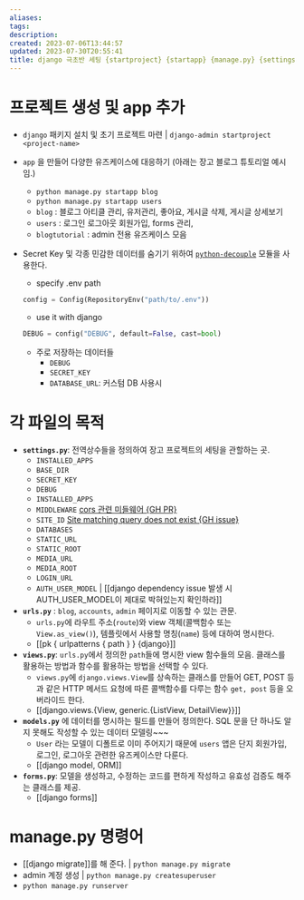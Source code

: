 ```yaml
---
aliases: 
tags: 
description:
created: 2023-07-06T13:44:57
updated: 2023-07-30T20:55:41
title: django 극초반 세팅 {startproject} {startapp} {manage.py} {settings.py, urls.py, models.py, forms.py}
---
```


# 프로젝트 생성 및 app 추가

- `django` 패키지 설치 및 초기 프로젝트 마련 | `django-admin startproject <project-name>` 
- `app` 을 만들어 다양한 유즈케이스에 대응하기  (아래는 장고 블로그 튜토리얼 예시임.)
	- `python manage.py startapp blog` 
	- `python manage.py startapp users`
	- `blog` : 블로그 아티클 관리, 유저관리, 좋아요, 게시글 삭제, 게시글 상세보기
	- `users` : 로그인 로그아웃 회원가입, forms 관리, 
	- `blogtutorial` : admin 전용 유즈케이스 모음
- Secret Key 및 각종 민감한 데이터를 숨기기 위하여 [`python-decouple`](https://github.com/HBNetwork/python-decouple) 모듈을 사용한다.

	- specify .env path

	```python
	config = Config(RepositoryEnv("path/to/.env"))
	```

	- use it with django

	```python
	DEBUG = config("DEBUG", default=False, cast=bool)
	```

	- 주로 저장하는 데이터들
		- `DEBUG`
		- `SECRET_KEY`
		- `DATABASE_URL`: 커스텀 DB 사용시

# 각 파일의 목적

- **`settings.py`**: 전역상수들을 정의하여 장고 프로젝트의 세팅을 관할하는 곳. 
	- `INSTALLED_APPS`
	- `BASE_DIR`
	- `SECRET_KEY`
	- `DEBUG`
	- `INSTALLED_APPS`
	- `MIDDLEWARE` [cors 관련 미들웨어 {GH PR}](https://github.com/ESTsoft-Book-Project/bookstore/pull/137)
	- `SITE_ID` [Site matching query does not exist {GH issue}](https://github.com/ESTsoft-Book-Project/bookstore/issues/63#issuecomment-1610864033)
	- `DATABASES`
	- `STATIC_URL`
	- `STATIC_ROOT`
	- `MEDIA_URL`
	- `MEDIA_ROOT`
	- `LOGIN_URL`
	- `AUTH_USER_MODEL` | [[django dependency issue 발생 시 AUTH_USER_MODEL이 제대로 박혀있는지 확인하라]]
- **`urls.py`** : `blog`, `accounts`, `admin` 페이지로 이동할 수 있는 관문.
	- `urls.py`에 라우트 주소(`route`)와 view 객체(콜백함수 또는 `View.as_view()`), 템플릿에서 사용할 명칭(`name`) 등에 대하여 명시한다. 
	- [[pk { urlpatterns { path } } {django}]]
- **`views.py`**: `urls.py`에서 정의한 `path`들에 명시한 view 함수들의 모음. 클래스를 활용하는 방법과 함수를 활용하는 방법을 선택할 수 있다.
	- `views.py`에 `django.views.View`를 상속하는 클래스를 만들어 GET, POST 등과 같은 HTTP 메서드 요청에 따른 콜백함수를 다루는 함수 `get, post` 등을 오버라이드 한다.
	- [[django.views.{View, generic.{ListView, DetailView}}]]
- **`models.py`** 에 데이터를 명시하는 필드를 만들어 정의한다. SQL 문을 단 하나도 알지 못해도 작성할 수 있는 데이터 모델링~~~ 
	- `User` 라는 모델이 디폴트로 이미 주어지기 때문에 `users` 앱은 단지 회원가입, 로그인, 로그아웃 관련한 유즈케이스만 다룬다. 
	- [[django model, ORM]] 
- **`forms.py`**: 모델을 생성하고, 수정하는 코드를 편하게 작성하고 유효성 검증도 해주는 클래스를 제공.
	- [[django forms]]

# manage.py 명령어

- [[django migrate]]를 해 준다. | `python manage.py migrate`
- admin 계정 생성 | `python manage.py createsuperuser`
- `python manage.py runserver`
